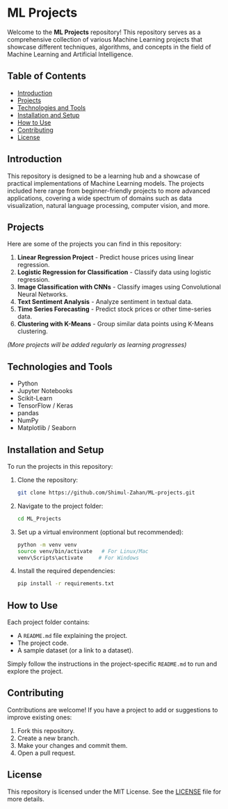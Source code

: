 # ML Projects

Welcome to the **ML Projects** repository! This repository serves as a comprehensive collection of various Machine Learning projects that showcase different techniques, algorithms, and concepts in the field of Machine Learning and Artificial Intelligence.

## Table of Contents

- [Introduction](#introduction)
- [Projects](#projects)
- [Technologies and Tools](#technologies-and-tools)
- [Installation and Setup](#installation-and-setup)
- [How to Use](#how-to-use)
- [Contributing](#contributing)
- [License](#license)

## Introduction

This repository is designed to be a learning hub and a showcase of practical implementations of Machine Learning models. The projects included here range from beginner-friendly projects to more advanced applications, covering a wide spectrum of domains such as data visualization, natural language processing, computer vision, and more.

## Projects

Here are some of the projects you can find in this repository:

1. **Linear Regression Project** - Predict house prices using linear regression.
2. **Logistic Regression for Classification** - Classify data using logistic regression.
3. **Image Classification with CNNs** - Classify images using Convolutional Neural Networks.
4. **Text Sentiment Analysis** - Analyze sentiment in textual data.
5. **Time Series Forecasting** - Predict stock prices or other time-series data.
6. **Clustering with K-Means** - Group similar data points using K-Means clustering.

*(More projects will be added regularly as learning progresses)*

## Technologies and Tools

- Python
- Jupyter Notebooks
- Scikit-Learn
- TensorFlow / Keras
- pandas
- NumPy
- Matplotlib / Seaborn

## Installation and Setup

To run the projects in this repository:

1. Clone the repository:
   ```bash
   git clone https://github.com/Shimul-Zahan/ML-projects.git
   ```
2. Navigate to the project folder:
   ```bash
   cd ML_Projects
   ```
3. Set up a virtual environment (optional but recommended):
   ```bash
   python -m venv venv
   source venv/bin/activate   # For Linux/Mac
   venv\Scripts\activate     # For Windows
   ```
4. Install the required dependencies:
   ```bash
   pip install -r requirements.txt
   ```

## How to Use

Each project folder contains:

- A `README.md` file explaining the project.
- The project code.
- A sample dataset (or a link to a dataset).

Simply follow the instructions in the project-specific `README.md` to run and explore the project.

## Contributing

Contributions are welcome! If you have a project to add or suggestions to improve existing ones:

1. Fork this repository.
2. Create a new branch.
3. Make your changes and commit them.
4. Open a pull request.

## License

This repository is licensed under the MIT License. See the [LICENSE](LICENSE) file for more details.
